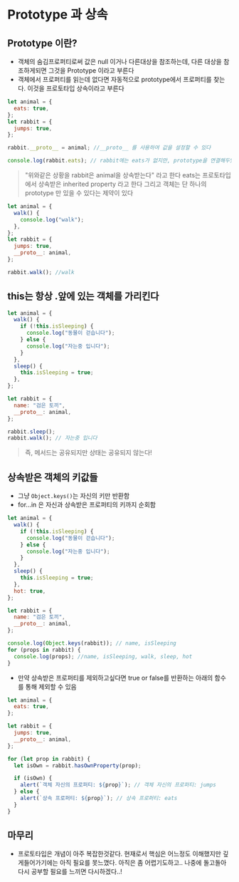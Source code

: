 # Prototype 과 상속

## Prototype 이란?

- 객체의 숨김프로퍼티로써 값은 null 이거나 다른대상을 참조하는데, 다른 대상을 참조하게되면 그것을 Prototype 이라고 부른다
- 객체에서 프로퍼티를 읽는데 없다면 자동적으로 prototype에서 프로퍼티를 찾는다. 이것을 프로토타입 상속이라고 부른다

```js
let animal = {
  eats: true,
};
let rabbit = {
  jumps: true,
};

rabbit.__proto__ = animal; //__proto__ 를 사용하여 값을 설정할 수 있다

console.log(rabbit.eats); // rabbit에는 eats가 없지만, prototype을 연결해두었기때문에, animal의 eats를 가져온다
```

> "위와같은 상황을 rabbit은 animal을 상속받는다" 라고 한다
> eats는 프로토타입에서 상속받은 inherited property 라고 한다
> 그리고 객체는 단 하나의 prototype 만 있을 수 있다는 제약이 있다

```js
let animal = {
  walk() {
    console.log("walk");
  },
};
let rabbit = {
  jumps: true,
  __proto__: animal,
};

rabbit.walk(); //walk
```

## this는 항상 .앞에 있는 객체를 가리킨다

```js
let animal = {
  walk() {
    if (!this.isSleeping) {
      console.log("동물이 걷습니다");
    } else {
      console.log("자는중 입니다");
    }
  },
  sleep() {
    this.isSleeping = true;
  },
};

let rabbit = {
  name: "검은 토끼",
  __proto__: animal,
};

rabbit.sleep();
rabbit.walk(); // 자는중 입니다
```

> 즉, 메서드는 공유되지만 상태는 공유되지 않는다!

## 상속받은 객체의 키값들

- 그냥 `Object.keys()`는 자신의 키만 반환함
- for...in 은 자신과 상속받은 프로퍼티의 키까지 순회함

```js
let animal = {
  walk() {
    if (!this.isSleeping) {
      console.log("동물이 걷습니다");
    } else {
      console.log("자는중 입니다");
    }
  },
  sleep() {
    this.isSleeping = true;
  },
  hot: true,
};

let rabbit = {
  name: "검은 토끼",
  __proto__: animal,
};

console.log(Object.keys(rabbit)); // name, isSleeping
for (props in rabbit) {
  console.log(props); //name, isSleeping, walk, sleep, hot
}
```

- 만약 상속받은 프로퍼티를 제외하고싶다면 true or false를 반환하는 아래의 함수를 통해 제외할 수 있음

```js
let animal = {
  eats: true,
};

let rabbit = {
  jumps: true,
  __proto__: animal,
};

for (let prop in rabbit) {
  let isOwn = rabbit.hasOwnProperty(prop);

  if (isOwn) {
    alert(`객체 자신의 프로퍼티: ${prop}`); // 객체 자신의 프로퍼티: jumps
  } else {
    alert(`상속 프로퍼티: ${prop}`); // 상속 프로퍼티: eats
  }
}
```

## 마무리

- 프로토타입은 개념이 아주 복잡한것같다. 현재로서 핵심은 어느정도 이해했지만 깊게들어가기에는 아직 필요를 못느꼈다. 아직은 좀 어렵기도하고.. 나중에 돌고돌아 다시 공부할 필요를 느끼면 다시하겠다..!
